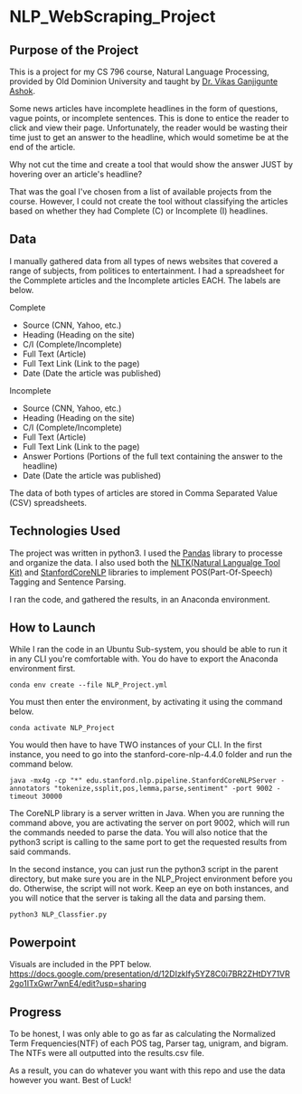 # NLP_WebScraping_Project

## Purpose of the Project

This is a project for my CS 796 course, Natural Language Processing, provided by Old Dominion University and taught by [Dr. Vikas Ganjigunte Ashok](https://scholar.google.com/citations?user=Of8dNP0AAAAJ&hl=en).

Some news articles have incomplete headlines in the form of questions, vague points, or incomplete sentences.  This is done to entice the reader to click and view their page. Unfortunately, the reader would be wasting their time just to get an answer to the headline, which would sometime be at the end of the article.

Why not cut the time and create a tool that would show the answer JUST by hovering over an article's headline?

That was the goal I've chosen from a list of available projects from the course.  However, I could not create the tool without classifying the articles based on whether they had Complete (C) or Incomplete (I) headlines.

## Data

I manually gathered data from all types of news websites that covered a range of subjects, from politices to entertainment.  I had a spreadsheet for the Commplete articles and the Incomplete articles EACH.  The labels are below.

Complete
- Source (CNN, Yahoo, etc.)
- Heading (Heading on the site)
- C/I (Complete/Incomplete)
- Full Text (Article)
- Full Text Link (Link to the page)
- Date (Date the article was published)

Incomplete
- Source (CNN, Yahoo, etc.)
- Heading (Heading on the site)
- C/I (Complete/Incomplete)
- Full Text (Article)
- Full Text Link (Link to the page)
- Answer Portions (Portions of the full text containing the answer to the headline)
- Date (Date the article was published)

The data of both types of articles are stored in Comma Separated Value (CSV) spreadsheets.

## Technologies Used

The project was written in python3.  I used the [Pandas](https://pandas.pydata.org/) library to processe and organize the data.  I also used both the [NLTK(Natural Langualge Tool Kit)](https://www.nltk.org/) and [StanfordCoreNLP](https://stanfordnlp.github.io/CoreNLP/) libraries to implement POS(Part-Of-Speech) Tagging and Sentence Parsing. 

I ran the code, and gathered the results, in an Anaconda environment.  

## How to Launch

While I ran the code in an Ubuntu Sub-system, you should be able to run it in any CLI you're comfortable with.  You do have to export the Anaconda environment first.

``conda env create --file NLP_Project.yml``

You must then enter the environment, by activating it using the command below.
 
 ``conda activate NLP_Project``
 
You would then have to have TWO instances of your CLI.  In the first instance, you need to go into the stanford-core-nlp-4.4.0 folder and run the command below.

``java -mx4g -cp "*" edu.stanford.nlp.pipeline.StanfordCoreNLPServer -annotators "tokenize,ssplit,pos,lemma,parse,sentiment" -port 9002 -timeout 30000``

The CoreNLP library is a server written in Java.  When you are running the command above, you are activating the server on port 9002, which will run the commands needed to parse the data.  You will also notice that the python3 script is calling to the same port to get the requested results from said commands.

In the second instance, you can just run the python3 script in the parent directory, but make sure you are in the NLP_Project environment before you do.  Otherwise, the script will not work.  Keep an eye on both instances, and you will notice that the server is taking all the data and parsing them. 

``python3 NLP_Classfier.py``

## Powerpoint

Visuals are included in the PPT below.
https://docs.google.com/presentation/d/12DIzklfy5YZ8C0i7BR2ZHtDY71VR2go1ITxGwr7wnE4/edit?usp=sharing

## Progress

To be honest, I was only able to go as far as calculating the Normalized Term Frequencies(NTF) of each POS tag, Parser tag, unigram, and bigram.  The NTFs were all outputted into the results.csv file.  

As a result, you can do whatever you want with this repo and use the data however you want.  Best of Luck!
